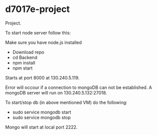 # d7017e-project
Project.

To start node server follow this:

Make sure you have node.js installed

* Download repo
* cd Backend 
* npm install
* npm start

Starts at port 8000 at 130.240.5.119.

Error will occour if a connection to mongoDB can not be established. 
A mongoDB server will run on 130.240.5.132:27018. 

To start/stop db (in above mentioned VM) do the following:
* sudo service mongodb start
* sudo service mongodb stop

Mongo will start at local port 2222.
